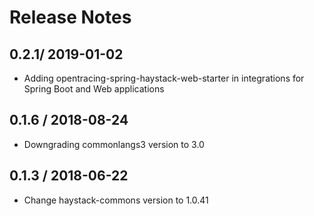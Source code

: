 # Release Notes

## 0.2.1/ 2019-01-02 

* Adding opentracing-spring-haystack-web-starter in integrations for Spring Boot and Web applications

## 0.1.6 / 2018-08-24 

* Downgrading commonlangs3 version to 3.0

## 0.1.3 / 2018-06-22 

* Change haystack-commons version to 1.0.41
